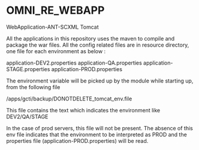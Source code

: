 # OMNI_RE_WEBAPP 
WebApplication-ANT-SCXML Tomcat

All the applications in this repository uses the maven to compile and package the war files. All the config related files are in resource directory, one file for each environment as below :

application-DEV2.properties
application-QA.properties
application-STAGE.properties
application-PROD.properties

The environment variable will be picked up by the module while starting up, from the following file 

/apps/gcti/backup/DONOTDELETE_tomcat_env.file


This file contains the text which indicates the environment like DEV2/QA/STAGE

In the case of prod servers, this file will not be present. The absence of this env file indicates that the environment to be interpreted as PROD and the properties file (application-PROD.properties) will be read.

